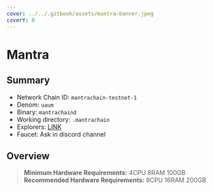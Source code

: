 ```yaml
---
cover: ../../.gitbook/assets/mantra-banner.jpeg
coverY: 0
---
```


# Mantra

## Summary

* Network Chain ID: `mantrachain-testnet-1`
* Denom: `uaum`
* Binary: `mantrachaind`
* Working directory: `.mantrachain`
* Explorers: [LINK](https://explorer.testnet.mantrachain.io/mantrachain)
* Faucet: Ask in discord channel

## Overview

> **Minimum Hardware Requirements:** 4CPU 8RAM 100GB \
> **Recommended Hardware Requirements:** 8CPU 16RAM 200GB
